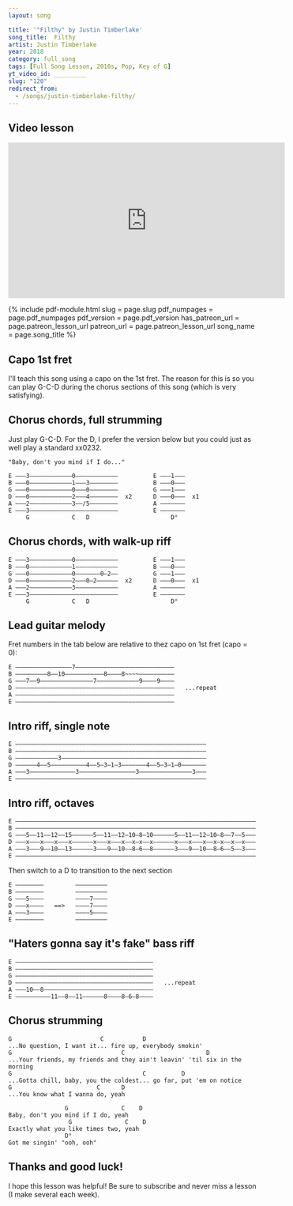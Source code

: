```yaml
---
layout: song

title: '"Filthy" by Justin Timberlake'
song_title:  Filthy
artist: Justin Timberlake
year: 2018
category: full_song
tags: [Full Song Lesson, 2010s, Pop, Key of G]
yt_video_id: _________
slug: "120"
redirect_from:
  - /songs/justin-timberlake-filthy/
---
```


## Video lesson

<iframe width="560" height="315" src="https://www.youtube.com/embed/4ewbhKssL0o?showinfo=0" frameborder="0" allowfullscreen></iframe>

{% include pdf-module.html
     slug = page.slug
     pdf_numpages = page.pdf_numpages
     pdf_version = page.pdf_version
     has_patreon_url = page.patreon_lesson_url
     patreon_url = page.patreon_lesson_url
     song_name = page.song_title %}

## Capo 1st fret

I'll teach this song using a capo on the 1st fret. The reason for this is so you can play G-C-D during the chorus sections of this song (which is very satisfying).

## Chorus chords, full strumming

Just play G-C-D. For the D, I prefer the version below but you could just as well play a standard xx0232.

    "Baby, don't you mind if I do..."

    E –––3––––––––––––0––––––––––––          E –––1–––
    B –––0––––––––––––1–––3––––––––          B –––0–––
    G –––0––––––––––––0–––0––––––––          G –––1–––
    D –––0––––––––––––2–––4––––––––  x2      D –––0–––  x1
    A –––2––––––––––––3––/5––––––––          A –––––––
    E –––3–––––––––––––––––––––––––          E –––––––
         G            C   D                       D°   

## Chorus chords, with walk-up riff

    E –––3––––––––––––0––––––––––––          E –––1–––
    B –––0––––––––––––1––––––––––––          B –––0–––
    G –––0––––––––––––0–––––––0–2––          G –––1–––
    D –––0––––––––––––2–––0–2––––––  x2      D –––0–––  x1
    A –––2––––––––––––3––––––––––––          A –––––––
    E –––3–––––––––––––––––––––––––          E –––––––
         G            C   D                       D°   


## Lead guitar melody

Fret numbers in the tab below are relative to thez capo on 1st fret (capo = 0):

    E ––––––––––––––––7––––––––––––––––––––––––––––
    B –––––––––8––10–––––––––––8––––8~~~~––––––––––
    G –––7––9–––––––––––––––7––––––––––––9––––9––––
    D –––––––––––––––––––––––––––––––––––––––––––––   ...repeat
    A –––––––––––––––––––––––––––––––––––––––––––––
    E –––––––––––––––––––––––––––––––––––––––––––––

## Intro riff, single note

    E ––––––––––––––––––––––––––––––––––––––––––––––––––––––
    B ––––––––––––––––––––––––––––––––––––––––––––––––––––––
    G ––––––––––––3–––––––––––––––––––––––––––––––––––––––––
    D ––––––4––5––––––––––4––5–3–1–3–––––––4––5–3–1–0–––––––
    A –––3–––––––––––––3––––––––––––––––3–––––––––––––––3–––
    E ––––––––––––––––––––––––––––––––––––––––––––––––––––––

## Intro riff, octaves

    E ––––––––––––––––––––––––––––––––––––––––––––––––––––––––––––––––––––
    B ––––––––––––––––––––––––––––––––––––––––––––––––––––––––––––––––––––
    G –––5––11––12––15––––––5––11––12–10–8–10––––––5––11––12–10–8––7––5–––
    D –––x–––x–––x–––x––––––x–––x–––x––x–x––x––––––x–––x–––x––x–x––x––x–––
    A –––3–––9––10––13––––––3–––9––10––8–6––8––––––3–––9––10––8–6––5––3–––
    E ––––––––––––––––––––––––––––––––––––––––––––––––––––––––––––––––––––

Then switch to a D to transition to the next section

    E ––––––––         –––––––––
    B ––––––––         –––––––––
    G –––5––––         ––––7––––
    D –––x––––   ==>   ––––7––––
    A –––3––––         ––––5––––
    E ––––––––         –––––––––

## "Haters gonna say it's fake" bass riff

    E –––––––––––––––––––––––––––––––––––––––
    B –––––––––––––––––––––––––––––––––––––––
    G –––––––––––––––––––––––––––––––––––––––
    D –––––––––––––––––––––––––––––––––––––––   ...repeat
    A –––10––8–––––––––––––––––––––––––––––––
    E ––––––––––11––8––11––––––8––––8–6–8––––

## Chorus strumming

    G                         C           D
    ...No question, I want it... fire up, everybody smokin'
    G                               C                       D
    ...Your friends, my friends and they ain't leavin' 'til six in the morning
    G                                     C          D
    ...Gotta chill, baby, you the coldest... go far, put 'em on notice
    G                        C      D
    ...You know what I wanna do, yeah

                    G               C    D
    Baby, don't you mind if I do, yeah
                     G               C    D
    Exactly what you like times two, yeah
                    D°
    Got me singin' "ooh, ooh"

## Thanks and good luck!

I hope this lesson was helpful! Be sure to subscribe and never miss a lesson (I make several each week).
